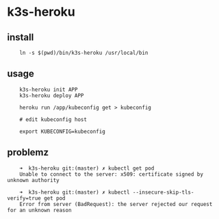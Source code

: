 # k3s-heroku

## install

        ln -s $(pwd)/bin/k3s-heroku /usr/local/bin

## usage

        k3s-heroku init APP
        k3s-heroku deploy APP

        heroku run /app/kubeconfig get > kubeconfig

        # edit kubeconfig host

        export KUBECONFIG=kubeconfig

## problemz

        ➜  k3s-heroku git:(master) ✗ kubectl get pod
        Unable to connect to the server: x509: certificate signed by unknown authority

        ➜  k3s-heroku git:(master) ✗ kubectl --insecure-skip-tls-verify=true get pod
        Error from server (BadRequest): the server rejected our request for an unknown reason
